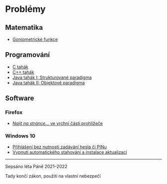 # Problémy

## Matematika

* [Goniometrické funkce](./dox/Goniometrické%20funkce.MD)

## Programování

* [C tahák](./dox/C%20tah%C3%A1k.MD)
* [C++ tahák](./dox/Cpp%20tah%C3%A1k.MD)
* [Java tahák I: Strukturované paradigma](./dox/Java%208%20tahák.MD)
* [Java tahák II: Objektové paradigma](./dox/Java%2017%20tahák.MD)

## Software

### Firefox

* [_Najít na stránce..._ ve vrchní části prohlížeče](./dox/Firefox%20find%20bar%20on%20top.MD)

### Windows 10

* [Přihlášení bez nutnosti zadávání hesla či PINu](./dox/Windows%20auto%20login.MD)
* [Vypnutí automatického stahování a instalace aktualizací](./dox/Windows%20auto%20update%20off.MD)

---

Sepsáno léta Páně 2021–2022

Tady končí zákon, použití na vlastní nebezpečí
